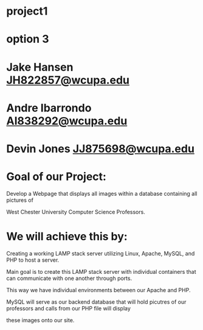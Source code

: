 # project1
# option 3

# Jake Hansen  JH822857@wcupa.edu
# Andre Ibarrondo  AI838292@wcupa.edu
# Devin Jones   JJ875698@wcupa.edu


# Goal of our Project:

Develop a Webpage that displays all images within a database containing all pictures of 

West Chester University Computer Science Professors.

# We will achieve this by:

Creating a working LAMP stack server utilizing Linux, Apache, MySQL, and PHP to host a server.

Main goal is to create this LAMP stack server with individual containers that can communicate with one another through ports.

This way we have individual environments between our Apache and PHP.

MySQL will serve as our backend database that will hold picutres of our professors and calls from our PHP file will display

these images onto our site.
